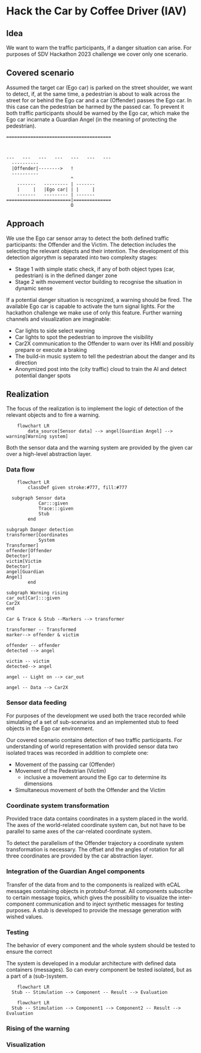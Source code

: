 # Hack the Car by Coffee Driver (IAV)

## Idea

We want to warn the traffic participants, if a danger situation can arise. 
For purposes of SDV Hackathon 2023 challenge we cover only one scenario.

## Covered scenario

Assumed the target car (Ego car) is parked on the street shoulder, we want to detect, 
if, at the same time, a pedestrian is about to walk across the street for or behind the Ego car
and a car (Offender) passes the Ego car.
In this case can the pedestrian be harmed by the passed car.
To prevent it both traffic participants should be warned by the Ego car,
which make the Ego car incarnate a Guardian Angel (in the meaning of protecting the pedestrian).

```
=======================================



---   ---   ---   ---   ---   ---   ---
  ----------
  |Offender|-------->   !
  ----------
                        ^
    -------   --------- | -------
    |     |   |Ego car| | |     |
    -------   --------- | -------
========================|==============
                        O
```

## Approach

We use the Ego car sensor array to detect the both defined traffic participants:
the Offender and the Victim.
The detection includes the selecting the relevant objects and their intention.
The development of this detection algorythm is separated into two complexity stages:

- Stage 1 with simple static check, if any of both object types (car, pedestrian) is in the defined danger zone
- Stage 2 with movement vector building to recognise the situation in dynamic sense

If a potential danger situation is recognized, a warning should be fired.
The available Ego car is capable to activate the turn signal lights.
For the hackathon challenge we make use of only this feature.
Further warning channels and visualization are imaginable:

- Car lights to side select warning
- Car lights to spot the pedestrian to improve the visibility
- Car2X communication to the Offender to warn over its HMI and possibly prepare or execute a braking
- The build-in music system to tell the pedestrian about the danger and its direction
- Anonymized post into the (city traffic) cloud to train the AI and detect potential danger spots

## Realization

The focus of the realization is to implement the logic of detection of the relevant objects and to fire a warning.

```mermaid
    flowchart LR
        data_source[Sensor data] --> angel[Guardian Angel] --> warning[Warning system]
```

Both the sensor data and the warning system are provided by the given car over a high-level abstraction layer.

### Data flow

```mermaid
    flowchart LR
        classDef given stroke:#777, fill:#777

  subgraph Sensor data 
            Car:::given
            Trace:::given
            Stub
        end

subgraph Danger detection
transformer[Coordinates
            System
Transformer]
offender[Offender
Detector]
victim[Victim
Detector]
angel[Guardian
Angel]
        end

subgraph Warning rising
car_out[Car]:::given
Car2X
end

Car & Trace & Stub --Markers --> transformer

transformer -- Transformed
marker--> offender & victim

offender -- offender
detected --> angel

victim -- victim
detected--> angel

angel -- Light on --> car_out

angel -- Data --> Car2X

```

### Sensor data feeding

For purposes of the development we used both the trace recorded while simulating of a set of sub-scenarios
and an implemented stub to feed objects in the Ego car environment.

Our covered scenario contains detection of two traffic participants.
For understanding of world representation with provided sensor data
two isolated traces was recorded in addition to complete one:

- Movement of the passing car (Offender)
- Movement of the Pedestrian (Victim)
  - inclusive a movement around the Ego car to determine its dimensions
- Simultaneous movement of both the Offender and the Victim

### Coordinate system transformation

Provided trace data contains coordinates in a system placed in the world.
The axes of the world-related coordinate system can,
but not have to be parallel to same axes of the car-related coordinate system.

To detect the parallelism of the Offender trajectory
a coordinate system transformation is necessary.
The offset and the angles of rotation for all three coordinates are
provided by the car abstraction layer.

### Integration of the Guardian Angel components

Transfer of the data from and to the components is realized with
eCAL messages containing objects in protobuf-format.
All components subscribe to certain message topics,
which gives the possibility to visualize the inter-component communication
and to inject synthetic messages for testing purposes.
A stub is developed to provide the message generation with wished values.

### Testing

The behavior of every component and the whole system should be tested
to ensure the correct

The system is developed in a modular architecture with defined data containers (messages).
So can every component be tested isolated, but as a part of a (sub-)system.

````mermaid
    flowchart LR
  Stub -- Stimulation --> Component -- Result --> Evaluation

````

````mermaid
    flowchart LR
  Stub -- Stimulation --> Component1 --> Component2 -- Result --> Evaluation

````

### Rising of the warning

### Visualization

